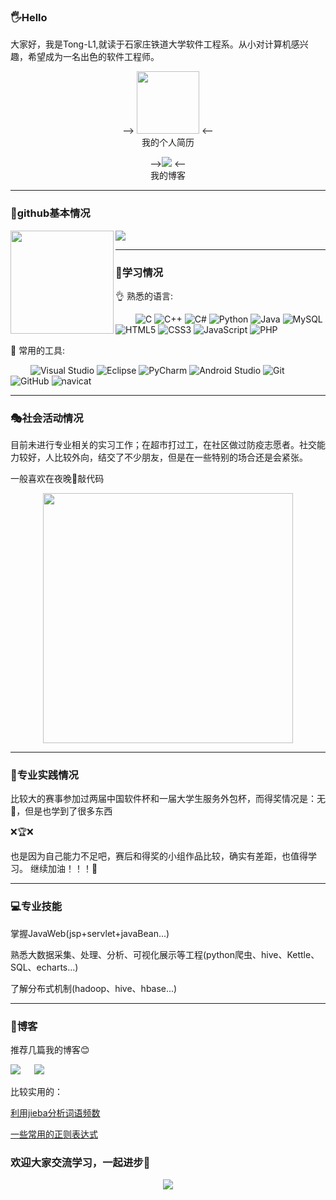 ### 🖐Hello

大家好，我是Tong-L1,就读于石家庄铁道大学软件工程系。从小对计算机感兴趣，希望成为一名出色的软件工程师。



<div align="center">
 
--> <a href="https://tong-l1.github.io/TongLi.github.io/"><img height="100px" src="https://gimg2.baidu.com/image_search/src=http%3A%2F%2Fpic.51yuansu.com%2Fpic2%2Fcover%2F00%2F43%2F06%2F581069a593fa4_610.jpg&refer=http%3A%2F%2Fpic.51yuansu.com&app=2002&size=f9999,10000&q=a80&n=0&g=0n&fmt=auto?sec=1664559120&t=ab599668eff7bdd57af054926e4f5cf9"></a> <--
 <br>
 我的个人简历
 
 <p>
 --><a href="https://www.cnblogs.com/a8047/"><img src="https://img.shields.io/badge/cnblogs-%E6%88%91%E7%9A%84%E5%8D%9A%E5%AE%A2%E5%9B%AD-yellow"></a> <-- <br>
  我的博客
<p>
<p>
 
 
<hr>
</div>

### 🎈github基本情况

<div>
    <img height="165" align="left" src="https://github-readme-stats.vercel.app/api?username=Tong-L1&theme=calm&show_icons=true" />
    <img src="https://github-readme-stats.vercel.app/api/top-langs/?username=Tong-L1&hide=html,css,Jupyter+Notebook,ruby,javascript&theme=calm&langs_count=6&layout=compact" />
</div>
<hr>


### 📕学习情况


👌 熟悉的语言: 

&emsp;&emsp;
![C](https://img.shields.io/badge/c-%2300599C.svg?style=flat-square&logo=c&logoColor=white)
![C++](https://img.shields.io/badge/-C++-00599C?style=flat-square&logo=c)
![C#](https://img.shields.io/badge/c%23-%23239120.svg?style=flat-square&logo=c-sharp&logoColor=white)
![Python](https://img.shields.io/badge/-Python-pink?style=flat-square&logo=Python)
![Java](https://img.shields.io/badge/-java-yellow?style=flat-square&logo=java)
![MySQL](https://img.shields.io/badge/mysql-%2300f.svg?style=flat-square&logo=mysql&logoColor=white)
![HTML5](https://img.shields.io/badge/-HTML5-E34F26?style=flat-square&logo=html5&logoColor=white)
![CSS3](https://img.shields.io/badge/-CSS3-1572B6?style=flat-square&logo=css3)
![JavaScript](https://img.shields.io/badge/-JavaScript-oringe?style=flat-square&logo=javascript)
![PHP](https://img.shields.io/badge/php-0078D7?style=flat-square&logo=php&logoColor=white)

🧰 常用的工具:

&emsp;&emsp; 
![Visual Studio](https://img.shields.io/badge/-Visual%20Studio-007ACC?style=flat-square&logo=Visual%20Studio&logoColor=fff)
![Eclipse](https://img.shields.io/badge/Eclipse-blue?style=flat-square&logo=eclipse&logoColor=white)
![PyCharm](https://img.shields.io/badge/PyCharm-yellow?style=flat-square&logo=pycharm&logoColor=white)
![Android Studio](https://img.shields.io/badge/Android%20Studio-0078D7?style=flat-square&logo=androidstudio&logoColor=white)
![Git](https://img.shields.io/badge/-Git-FCC624?style=flat-square&logo=git)
![GitHub](https://img.shields.io/badge/-GitHub-pink?style=flat-square&logo=github)
![navicat](https://img.shields.io/badge/-navicat-green?style=flat-square)

<hr>

### 🎭社会活动情况

目前未进行专业相关的实习工作；在超市打过工，在社区做过防疫志愿者。社交能力较好，人比较外向，结交了不少朋友，但是在一些特别的场合还是会紧张。

一般喜欢在夜晚🌙敲代码
<div align="center">
<img  width="400" src="https://gimg2.baidu.com/image_search/src=http%3A%2F%2Fp8.itc.cn%2Fimages01%2F20200805%2F8d5757978f9c4d1096a36629010f2c9a.jpeg&refer=http%3A%2F%2Fp8.itc.cn&app=2002&size=f9999,10000&q=a80&n=0&g=0n&fmt=auto?sec=1664564369&t=739e5457d4d6b4cdabf1161966898b10"/>
</div>

<hr>

### 🚛专业实践情况

比较大的赛事参加过两届中国软件杯和一届大学生服务外包杯，而得奖情况是：无🙁，但是也学到了很多东西


❌🏆❌

也是因为自己能力不足吧，赛后和得奖的小组作品比较，确实有差距，也值得学习。
继续加油！！！💪

<hr>



### 💻专业技能

掌握JavaWeb(jsp+servlet+javaBean...)

熟悉大数据采集、处理、分析、可视化展示等工程(python爬虫、hive、Kettle、SQL、echarts...)

了解分布式机制(hadoop、hive、hbase...)



<hr>

### 📃博客

推荐几篇我的博客😊

<a href="https://www.cnblogs.com/a8047/p/14100505.html"><img src="https://img.shields.io/badge/JavaWeb%E9%A1%B9%E7%9B%AE-%E5%9B%BE%E4%B9%A6%E5%80%9F%E9%98%85%E7%B3%BB%E7%BB%9F-yellow"></a> &emsp;
<a href="https://www.cnblogs.com/a8047/p/14100474.html"><img src="https://img.shields.io/badge/JavaWeb%E9%A1%B9%E7%9B%AE-%E9%80%89%E8%AF%BE%E7%B3%BB%E7%BB%9F-yellow"></a> &emsp;

比较实用的：

<a href="https://www.cnblogs.com/a8047/p/15652606.html">利用jieba分析词语频数</a><br>

<a href="https://www.cnblogs.com/a8047/p/14159421.html">一些常用的正则表达式</a><br>




### 欢迎大家交流学习，一起进步💪

<div align="center">
<img order-radius="100px" src="https://ss1.baidu.com/-4o3dSag_xI4khGko9WTAnF6hhy/exp/w=500/sign=8c6daad4a218972ba33a00cad6cc7b9d/f703738da9773912ef6013a1f1198618377ae2a8.jpg"/>
</div>
